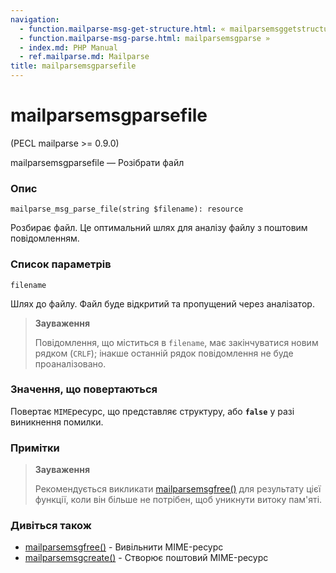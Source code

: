 ```yaml
---
navigation:
  - function.mailparse-msg-get-structure.html: « mailparsemsggetstructure
  - function.mailparse-msg-parse.html: mailparsemsgparse »
  - index.md: PHP Manual
  - ref.mailparse.md: Mailparse
title: mailparsemsgparsefile
---
```

# mailparsemsgparsefile

(PECL mailparse >= 0.9.0)

mailparsemsgparsefile — Розібрати файл

### Опис

```methodsynopsis
mailparse_msg_parse_file(string $filename): resource
```

Розбирає файл. Це оптимальний шлях для аналізу файлу з поштовим повідомленням.

### Список параметрів

`filename`

Шлях до файлу. Файл буде відкритий та пропущений через аналізатор.

> **Зауваження**
> 
> Повідомлення, що міститься в `filename`, має закінчуватися новим рядком (`CRLF`); інакше останній рядок повідомлення не буде проаналізовано.

### Значення, що повертаються

Повертає `MIME`ресурс, що представляє структуру, або **`false`** у разі виникнення помилки.

### Примітки

> **Зауваження**
> 
> Рекомендується викликати [mailparsemsgfree()](function.mailparse-msg-free.html) для результату цієї функції, коли він більше не потрібен, щоб уникнути витоку пам'яті.

### Дивіться також

-   [mailparsemsgfree()](function.mailparse-msg-free.html) - Вивільнити MIME-ресурс
-   [mailparsemsgcreate()](function.mailparse-msg-create.html) - Створює поштовий MIME-ресурс
